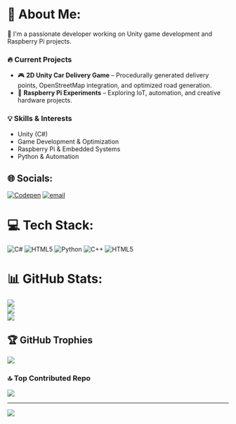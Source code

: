 # 💫 About Me:
🔭 I'm a passionate developer working on Unity game development and Raspberry Pi projects. 

### 🔥 Current Projects  
- 🎮 **2D Unity Car Delivery Game** – Procedurally generated delivery points, OpenStreetMap integration, and optimized road generation.  
- 🍓 **Raspberry Pi Experiments** – Exploring IoT, automation, and creative hardware projects.  

### 💡 Skills & Interests  
- Unity (C#)  
- Game Development & Optimization  
- Raspberry Pi & Embedded Systems  
- Python & Automation  


## 🌐 Socials:
[![Codepen](https://img.shields.io/badge/Codepen-000000?logo=codepen&logoColor=white)](https://codepen.io/@09tunafish) [![email](https://img.shields.io/badge/Email-D14836?logo=gmail&logoColor=white)](mailto:nate.wadsworth.home@gmail.com) 

# 💻 Tech Stack:
![C#](https://img.shields.io/badge/c%23-%23239120.svg?style=for-the-badge&logo=csharp&logoColor=white) ![HTML5](https://img.shields.io/badge/html5-%23E34F26.svg?style=for-the-badge&logo=html5&logoColor=white) ![Python](https://img.shields.io/badge/python-3670A0?style=for-the-badge&logo=python&logoColor=ffdd54) ![C++](https://img.shields.io/badge/c++-%2300599C.svg?style=for-the-badge&logo=c%2B%2B&logoColor=white) ![HTML5](https://img.shields.io/badge/html5-%23E34F26.svg?style=for-the-badge&logo=html5&logoColor=white)
# 📊 GitHub Stats:
![](https://github-readme-stats.vercel.app/api?username=09Tunafish&theme=dark&hide_border=false&include_all_commits=true&count_private=true)<br/>
![](https://github-readme-streak-stats.herokuapp.com/?user=09Tunafish&theme=dark&hide_border=false)<br/>
![](https://github-readme-stats.vercel.app/api/top-langs/?username=09Tunafish&theme=dark&hide_border=false&include_all_commits=true&count_private=true&layout=compact)

## 🏆 GitHub Trophies
![](https://github-profile-trophy.vercel.app/?username=09Tunafish&theme=radical&no-frame=false&no-bg=true&margin-w=4)

### 🔝 Top Contributed Repo
![](https://github-contributor-stats.vercel.app/api?username=09Tunafish&limit=5&theme=dark&combine_all_yearly_contributions=true)

---
[![](https://visitcount.itsvg.in/api?id=09Tunafish&icon=2&color=8)](https://visitcount.itsvg.in)
